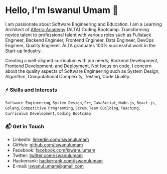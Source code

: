# Hello, I'm Iswanul Umam 👋

I am passionate about Software Engineering and Education. I am a Learning Architect of [Alterra Academy](https://www.linkedin.com/school/alterraacademy/) (ALTA) Coding Bootcamp. Transforming novice talent to professional talent with various roles such as Fullstack Engineer, Backend Engineer, Frontend Engineer, Data Engineer, DevOps Engineer, Quality Engineer. ALTA graduates 100% successful work in the Start-up Industry.

Creating a well-aligned curriculum with job needs, Backend Development, Frontend Development, and Deployment. Not focus on code, I concern about the quality aspects of Software Engineering such as System Design, Algorithm, Computational Complexity, Testing, Code Quality.

### ⚡️ Skills and Interests
`Software Engineering`, `System Design`, `C++`, `JavaScript`, `Node.js`, `React.js`, `Golang`, `Competitive Programming`, `Scrum`, `Team Building`, `Teaching`, `Curriculum Development`, `Coding Bootcamp`

### 📬 Get in Touch

- LinkedIn: [linkedin.com/iswanulumam](linkedin.com/iswanulumam)
- GitHub: [github.com/iswanulumam](github.com/iswanulumam)
- Facebook: [facebook.com/iswanulumam](facebook.com/iswanulumam)
- Twitter: [twitter.com/iswanulumam](twitter.com/iswanulumam)
- Hackerrank: [hackerrank.com/iswanulumam](hackerrank.com/iswanulumam)
- E-mail: iswanul.umam@gmail.com
